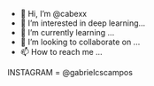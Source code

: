 - 👋 Hi, I’m @cabexx
- 👀 I’m interested in deep learning...
- 🌱 I’m currently learning ...
- 💞️ I’m looking to collaborate on ...
- 📫 How to reach me ...

INSTAGRAM = @gabrielcscampos

<!---
cabexx/cabexx is a ✨ special ✨ repository because its `README.md` (this file) appears on your GitHub profile.
You can click the Preview link to take a look at your changes.
--->
